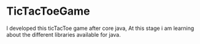 # TicTacToeGame
I developed this ticTacToe game after core java, At this stage i am learning about the different libraries available for java.
